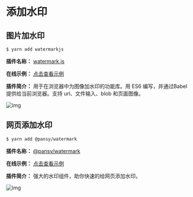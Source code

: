 # 添加水印

## 图片加水印

```sh
$ yarn add watermarkjs
```

**插件名称：** [watermark.js](https://www.npmjs.com/package/watermarkjs)

**在线示例：** [点击查看示例](http://brianium.github.io/watermarkjs/uploading.html)

**插件简介：** 用于在浏览器中为图像加水印的功能库。用 ES6 编写，并通过Babel提供给当前浏览器。支持 url、文件输入、blob 和页面图像。

![img](https://gitee.com/fy0829/pics/raw/master/example/watermarkjs.png)

## 网页添加水印

```sh
$ yarn add @pansy/watermark
```

**插件名称：** [@pansy/watermark](https://www.npmjs.com/package/@pansy/watermark)

**在线示例：** [点击查看示例](https://watermark.xingkang.wang/)

**插件简介：** 强大的水印组件，助你快速的给网页添加水印。

![img](https://gitee.com/fy0829/pics/raw/master/example/watermarkpage.png)